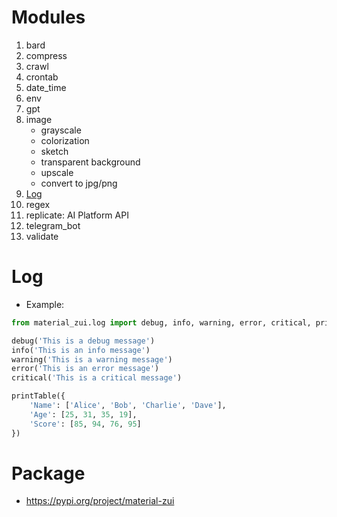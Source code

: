 # Modules

<ol>
  <li>bard</li>
  <li>compress</li>
  <li>crawl</li>
  <li>crontab</li>
  <li>date_time</li>
  <li>env</li>
  <li>gpt</li>
  <li>
    image
    <ul>
      <li>grayscale</li>
      <li>colorization</li>
      <li>sketch</li>
      <li>transparent background</li>
      <li>upscale</li>
      <li>convert to jpg/png</li>
    </ul>
  </li>
  <li><a href="#log">Log</a></li>
  <li>regex</li>
  <li>replicate: AI Platform API</li>
  <li>telegram_bot</li>
  <li>validate</li>
</ol>

# Log

- Example:

```py
from material_zui.log import debug, info, warning, error, critical, printTable

debug('This is a debug message')
info('This is an info message')
warning('This is a warning message')
error('This is an error message')
critical('This is a critical message')

printTable({
    'Name': ['Alice', 'Bob', 'Charlie', 'Dave'],
    'Age': [25, 31, 35, 19],
    'Score': [85, 94, 76, 95]
})
```

<!-- - Result:
  ![](../../static/img/doc/log1.png) -->

# Package

- https://pypi.org/project/material-zui
